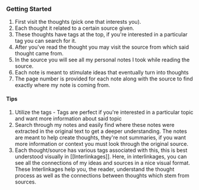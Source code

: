 ### Getting Started
1. First visit the thoughts (pick one that interests you).
2. Each thought it related to a certain source given.
3. These thoughts have tags at the top, if you're interested in a particular tag you can search for it.
4. After you've read the thought you may visit the source from which said thought came from.
5. In the source you will see all my personal notes I took while reading the source. 
6. Each note is meant to stimulate ideas that eventually turn into thoughts
7. The page number is provided for each note along with the source to find exactly where my note is coming from.

#### Tips
1. Utilize the tags - Tags are perfect if you're interested in a particular topic and want more information about said topic
2. Search through my notes and easily find where these notes were extracted in the original text to get a deeper understanding. The notes are meant to help create thoughts, they're not summaries, if you want more information or context you must look through the original source.
3. Each thought/source has various tags associated with this, this is best understood visually in [[Interlinkages]]. Here, in interlinkages, you can see all the connections of my ideas and sources in a nice visual format. These Interlinkages help you, the reader, understand the thought process as well as the connections between thoughts which stem from sources.